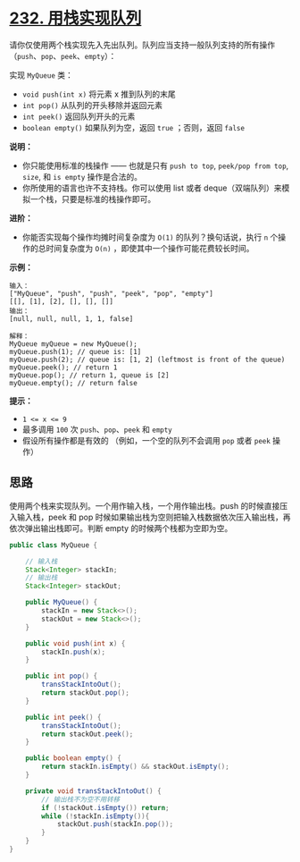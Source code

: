 # [232. 用栈实现队列](https://leetcode.cn/problems/implement-queue-using-stacks/)

请你仅使用两个栈实现先入先出队列。队列应当支持一般队列支持的所有操作（`push`、`pop`、`peek`、`empty`）：

实现 `MyQueue` 类：

- `void push(int x)` 将元素 x 推到队列的末尾
- `int pop()` 从队列的开头移除并返回元素
- `int peek()` 返回队列开头的元素
- `boolean empty()` 如果队列为空，返回 `true` ；否则，返回 `false`

**说明：**

- 你只能使用标准的栈操作 —— 也就是只有 `push to top`, `peek/pop from top`, `size`, 和 `is empty` 操作是合法的。
- 你所使用的语言也许不支持栈。你可以使用 list 或者 deque（双端队列）来模拟一个栈，只要是标准的栈操作即可。

**进阶：**

- 你能否实现每个操作均摊时间复杂度为 `O(1)` 的队列？换句话说，执行 `n` 个操作的总时间复杂度为 `O(n)` ，即使其中一个操作可能花费较长时间。

**示例：**

```
输入：
["MyQueue", "push", "push", "peek", "pop", "empty"]
[[], [1], [2], [], [], []]
输出：
[null, null, null, 1, 1, false]

解释：
MyQueue myQueue = new MyQueue();
myQueue.push(1); // queue is: [1]
myQueue.push(2); // queue is: [1, 2] (leftmost is front of the queue)
myQueue.peek(); // return 1
myQueue.pop(); // return 1, queue is [2]
myQueue.empty(); // return false
```

**提示：**

- `1 <= x <= 9`
- 最多调用 `100` 次 `push`、`pop`、`peek` 和 `empty`
- 假设所有操作都是有效的 （例如，一个空的队列不会调用 `pop` 或者 `peek` 操作）

## 思路

使用两个栈来实现队列。一个用作输入栈，一个用作输出栈。push 的时候直接压入输入栈，peek 和 pop 时候如果输出栈为空则把输入栈数据依次压入输出栈，再依次弹出输出栈即可。判断 empty 的时候两个栈都为空即为空。

```java
public class MyQueue {

    // 输入栈
    Stack<Integer> stackIn;
    // 输出栈
    Stack<Integer> stackOut;

    public MyQueue() {
        stackIn = new Stack<>();
        stackOut = new Stack<>();
    }

    public void push(int x) {
        stackIn.push(x);
    }

    public int pop() {
        transStackIntoOut();
        return stackOut.pop();
    }

    public int peek() {
        transStackIntoOut();
        return stackOut.peek();
    }

    public boolean empty() {
        return stackIn.isEmpty() && stackOut.isEmpty();
    }

    private void transStackIntoOut() {
        // 输出栈不为空不用转移
        if (!stackOut.isEmpty()) return;
        while (!stackIn.isEmpty()){
            stackOut.push(stackIn.pop());
        }
    }
}
```

